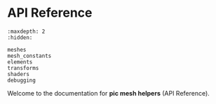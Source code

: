 # API Reference


```{toctree}
:maxdepth: 2
:hidden:

meshes
mesh_constants
elements
transforms
shaders
debugging
```


Welcome to the documentation for **pic mesh helpers** (API Reference).
